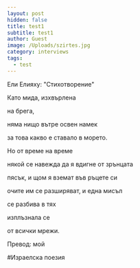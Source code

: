 ```yaml
---
layout: post
hidden: false
title: test1
subtitle: test1
author: Guest
image: /Uploads/szirtes.jpg
category: interviews
tags:
  - test
---
```

Ели Елияху: "Стихотворение"   
Като мида, изхвърлена   
на брега,   
няма нищо вътре освен намек   
за това какво е ставало в морето.

Но от време на време  
някой се навежда да я вдигне от зрънцата  
пясък, и щом я вземат във ръцете си  
очите им се разширяват, и една мисъл  
се разбива в тях  
изплъзнала се  

от всички мрежи.

Превод: мой  
#Израелска поезия
